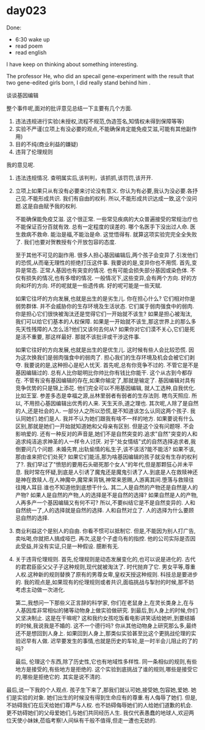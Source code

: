 # day023
Done:
- 6:30 wake up
- read poem
- read english

I have keep on thinking about something interesting.

The professor He, who did an specail gene-experiment with the result that two gene-edited girls born, I did really stand behind him .

谈谈基因编辑

整个事件呢,面对的批评意见总结一下主要有几个方面.
1. 违法违规进行实验(未授权,流程不规范,伪造签名,知情权未得到保障等等)
2. 实验不严谨(立项上有没必要的观点,不能确保肯定能免疫艾滋,可能有其他副作用)
3. 目的不纯(商业利益的嫌疑)
4. 违背了伦理规则

我的意见呢.
1. 违法违规情况. 查明属实后,该判判，该抓抓,该罚罚,该开开.
2. 立项上如果只从有没有必要来讨论没有意义. 你认为有必要,我认为没必要.各抒己见.不能形成共识.
      我们有自由的权利. 所以,不能形成共识达成一致,这个没问题.这是自由赋予我的权利.

      不能确保能免疫艾滋. 这个很正常. 一些常见疾病的大众普遍接受的常规治疗也不能保证百分百就有效.
      总有一定程度的误差的. 哪个名医手下没出过人命. 医生救病不救命. 能治是福,不能治是命. 这觉悟得有.
      就算这项实验完完全全失败了. 我们也要对贺教授有个开放包容的态度. 

      至于其他不可见的副作用. 很多人担心基因编辑后,两个孩子会变异了.引发他们的恐慌,从而毫无理性的拒绝打压这件事.
      我要说的是,变异你也不用慌.
      首先,变异是常态. 正常人基因也有突变的情况. 也有可能会损失部分基因或染色体. 不仅有损失的情况,也有多增的情况.
      一般情况下,这些变异,会有两个方向. 好的方向和坏的方向. 坏的呢就是一些遗传病. 好的呢可能是一些天赋.

    如果它往坏的方向发展,也就是出生的是劣生儿. 你在担心什么? 它们相对你是弱势群体. 并不会威胁你的生存环境及生活状态.
    它们属于弱肉强食中的弱肉. 你是担心它们很快被淘汰还是觉得它们一开始就不该生? 如果是担心被淘汰, 我们可以给它们基本的人权保障.
    如果是一开始就不该生,那这世界上的那么多先天性残障的人怎么活?他们又该何去何从? 如果你对它们漠不关心,它们是死是活不重要,
    那这样最好. 那就不该批评或干涉这件事.

    如果它往好的方向发展,也就是出生的是优生儿. 这时候有些人会比较恐慌. 因为这次换我们是弱肉强食中的弱肉了.
    担心我们的生存环境及机会会被它们剥夺. 我要说的是,这种担心是杞人忧天.
    首先呢,总有你竞争不过的. 不管它是不是基因编辑过的. 总有人比你聪明比你帅比你有钱比你能干. 这个从古到今都存在.
    不管有没有基因编辑的存在,如果你输定了,那就是输定了. 基因编辑对具有竞争优势的只是锦上添花. 他们完全可以不用基因编辑,
    就人工选种,自我优化. 比如王室.  参差多态是幸福之源,丛林里弱者有弱者的生存法则. 瞎鸟天照应. 所以, 不用担心基因编辑出优秀的人来.
    天生天杀,道之理也. 
    其次呢,人除了是自然的人,还是社会的人. 一部分人之所以恐慌,是不知道该怎么认同这两个孩子.
    我认同她们.她们是人. 我并不认为她们跟我有啥不一样的地方. 
    如果要说有什么区别,那就是她们一开始就知道她和父母亲有区别. 但是这个没有问题呀. 不会影响爱的.
    还有一种反对的声音是,她们不是自然突变的.追求"自然"突变的人和追求纯洁追求神圣的人一样令人讨厌.
    对于"处女情结"式的自然选择追求者,我倒要问几个问题. 未婚先育,出轨偷情的私生子,该不该活?能不能活?
    如果不该,那由谁来把它们处死? 如果它们能活,那为啥基因编辑的孩子就没有生存的权利了?.
    我们早过了"愤怒的要用石头砸死那个女人"的年代,但是那颗狂心并未平息.
    我时常在怀疑,到底是人引诱了魔鬼还是魔鬼引诱了人.到底是人在救赎神还是神在救赎人.在人神魔中,魔常来背锅,神常来恩赐,人游离其间.堕落与救赎往往掩人耳目.谁也不知道他到底想干什么.
    其二,人是自然的产物还是自然是人的产物? 如果人是自然的产物,人的选择是不是自然的选择? 
    如果自然是人的产物,人再多产一个基因编辑又有何不可?
    所以,不要纠结它是不是自然变异的. 人和自然统一了,人的选择就是自然的选择. 人和自然对立了. 人的选择为什么要顾忌自然的选择.

3. 商业利益这个是别人的自由. 你看不惯可以抵制它. 但是,不能因为别人打广告,卖吆喝,你就把人搞成哑巴.
      再次,这是个子虚乌有的指控. 他的公司实际是否因此受益,并没有实证,只是一种假设. 臆断有无.

4. 关于违背伦理规则.
     首先,伦理规则是动态发展变化的,也可以说是进化的. 古代的君君臣臣父父子子这种规则,现代就被淘汰了.
     时代抛弃了它. 男女平等,尊重人权.这种新的规则替换了原有的男尊女卑,皇权天授这种规则.
     科技总是要进步的. 我的观点是,如果现有的伦理规则或者共识,面临挑战与掣肘的时候,那不妨考虑主动做一次进化.

     第二,我想问一下那些义正言辞的科学家, 你们在老鼠身上,在灵长类身上,在与人基因库非常相似的猪等动物身上做实验做研究.
     到最后,到人身上的时候,你们又坚决制止. 这是在干嘛呢?  这和我约女孩吃饭看电影讲笑话给她听,到要结婚的时候,我说我是不婚的.
     这不一个德行吗?  你从其他动物身上研究那么多,最终还不是想回到人身上. 如果回到人身上,那类似实验甚至比这个更挑战伦理的实验迟早有人做.
     迟早要发生的事情,也就是历史的车轮,是一时半会儿阻止的了的吗?

     最后, 伦理这个东西,除了历史性,它也有地域性多样性. 同一条相似的规则,有些地方是接受的,有些地方是拒绝的.
     这个实验到底挑战了谁的规则,哪些是接受它的,哪些是拒绝它的. 其实是说不清的.

最后,说一下我的个人观点.
孩子生下来了,那我们就认可她,接受她,包容她,爱她. 她们是实验的对象. 她们出生的时候没有得到生命应有的尊重.有人侮辱了她们.
但是,不妨碍我们在后天给她们尊严与人权. 也不妨碍侮辱她们的人给她们道歉的机会. 更不妨碍她们的父母爱她们,与她们共同经历人生.
我仅代表愚蠢的地球人,欢迎两位天使小妹妹,莅临考察!人间纵有千般不值得,但走一遭也无妨的.

